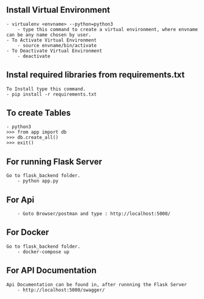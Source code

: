 ## Install Virtual Environment
```As both Flask works with Python Its better to create a Virtual Environment.
- virtualenv <envname> --python=python3
    - type this command to create a virtual environment, where envname can be any name chosen by user.
- To Activate Virtual Environment
    - source envname/bin/activate
- To Deactivate Virtual Environment
    - deactivate
```

## Instal required libraries from requirements.txt
```Libraries required for working of Flask, all libraries are stored in requirements.txt 
To Install type this command.
- pip install -r requirements.txt    
```

## To create Tables
``` In Terminal or command prompt
- python3
>>> from app import db
>>> db.create_all()
>>> exit()
```

## For running Flask Server
```
Go to flask_backend folder.
    - python app.py
```

## For Api
```
    - Goto Browser/postman and type : http://localhost:5000/
```

## For Docker
```
Go to flask_backend folder.
    - docker-compose up
```

## For API Documentation
```
Api Documentation can be found in, after runnning the Flask Server
    - http://localhost:5000/swagger/
```